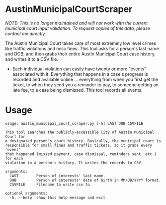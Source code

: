 AustinMunicipalCourtScraper
===========================

*NOTE: This is no longer maintained and will not work with the current municipal court input validation. To request copies of this data, please contact me directly.*

The Austin Municipal Court takes care of most extremely low level crimes like traffic violations and misc fines. This tool asks for a person's last name and DOB, and then grabs their entire Austin Municipal Court case history, and writes it to a CSV file.

- Each individual violation can easily have twenty or more "events" associated with it. Everything that happens in a case's progress is recorded and available online ... everything from when you first get the ticket, to when they send you a reminder to pay, to someone getting an late fee, to a case being dismissed. This tool records all events.

# Usage

    usage: austin_municipal_court_scraper.py [-h] LAST DOB CSVFILE

    This tool searches the publicly-accessible City of Austin Municipal Court for
    a designated person's court history. Basically, the municipal court is
    responsible for small fines and traffic tickets, so it grabs every 'event'
    that happened (missed payment, case dismissal, reminders sent, etc.) for each
    violation in a person's history. It writes the records to CSV.

    arguments:
      LAST        Person of interests' last name.
      DOB         Person of interests' date of birth in MM/DD/YYYY format.
      CSVFILE     Filename to write csv to

    optional arguments:
      -h, --help  show this help message and exit
